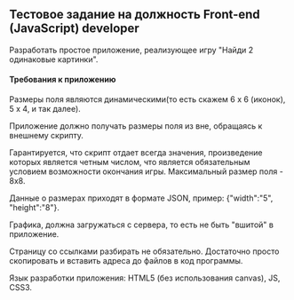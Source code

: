 <h2>Тестовое задание на должность Front-end (JavaScript) developer</h2>

Разработать простое приложение, реализующее игру "Найди 2 одинаковые картинки".

<h4>Требования к приложению</h4>

Размеры поля являются динамическими(то есть скажем 6 х 6 (иконок), 5 х 4, и так далее).

Приложение должно получать размеры поля из вне, обращаясь к внешнему скрипту. 

Гарантируется, что скрипт отдает всегда значения, произведение которых является четным числом, что является 
обязательным условием возможности окончания игры. Максимальный размер поля - 8x8. 

Данные о размерах приходят в формате JSON, пример: {"width":"5", "height":"8"}.

Графика, должна загружаться с сервера, то есть не быть "вшитой" в приложение.

Страницу со ссылками разбирать не обязательно. Достаточно просто скопировать и вставить адреса до файлов в код программы.

Язык разработки приложения: HTML5 (без использования canvas), JS, CSS3.
